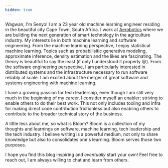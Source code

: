 ```yaml
---
hidden: true
---
```


Wagwan, I'm Senyo! I am a 23 year old machine learning engineer residing in the beautiful city Cape Town, South Africa. I work at [Aerobotics](https://aerobotics.com) where we are building the next generation of smart technology in the agriculture industry. My interests lie in both machine learning and software engineering. From the machine learning perspective, I enjoy statistical machine learning. Topics such as probabilisitic generative modeling, approximate inference, density estimation and the likes are fascinating. The theory is beautiful to say the least (if only I understood it properly 😆). From the software engineering perspective, I am particularly interested in distributed systems and the infrastructure necessary to run software reliably at scale. I am excited about the merger of great software and systems engineering with machine learning.

I have a growing passion for tech leadership, even though I am still very much in the beginning of my career. I consider myself an enabler; striving to enable others to do their best work. This not only includes tooling and infra for making direct code contribution frictionless but also enabling others to contribute to the broader technical story of the business.

A little less about me, so what is Bloom? Bloom is a collection of my thoughts and learnings on software, machine learning, tech leadership and the tech industry. I believe writing is a powerful medium, not only to share knowledge but also to consolidates one's learning. Bloom serves those two purposes.

I hope you find this blog inspiring and *eventually* start your own! Feel free to reach out, I am always willing to chat and learn from others.
